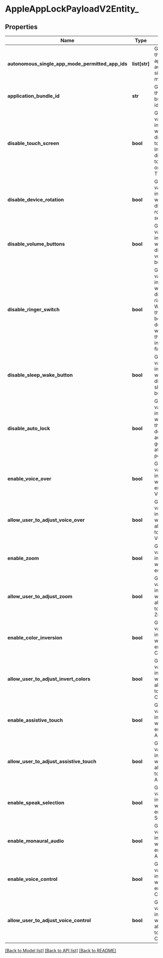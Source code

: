 # AppleAppLockPayloadV2Entity_

## Properties
Name | Type | Description | Notes
------------ | ------------- | ------------- | -------------
**autonomous_single_app_mode_permitted_app_ids** | **list[str]** | Gets or sets the permitted apps for autonomous single app mode. | [optional] 
**application_bundle_id** | **str** | Gets or sets the app&#39;s bundle identifier. | [optional] 
**disable_touch_screen** | **bool** | Gets or sets a value indicating whether if true, disables the touch screen. In tvOS, it disables the touch surface on the Apple TV Remote. | [optional] 
**disable_device_rotation** | **bool** | Gets or sets a value indicating whether if true, disables device rotation sensing. | [optional] 
**disable_volume_buttons** | **bool** | Gets or sets a value indicating whether if true, disables the volume buttons. | [optional] 
**disable_ringer_switch** | **bool** | Gets or sets a value indicating whether if true, disables the ringer switch. When disabled, the ringer behavior depends on what position the switch was in when it was first disabled. | [optional] 
**disable_sleep_wake_button** | **bool** | Gets or sets a value indicating whether if true, disables the sleep/wake button. | [optional] 
**disable_auto_lock** | **bool** | Gets or sets a value indicating whether if true, the device doesn&#39;t automatically go to sleep after an idle period. | [optional] 
**enable_voice_over** | **bool** | Gets or sets a value indicating whether if true, enables VoiceOver. | [optional] 
**allow_user_to_adjust_voice_over** | **bool** | Gets or sets a value indicating whether if true, allows the user to toggle VoiceOver. | [optional] 
**enable_zoom** | **bool** | Gets or sets a value indicating whether if true, enables Zoom. | [optional] 
**allow_user_to_adjust_zoom** | **bool** | Gets or sets a value indicating whether if true, allows the user to toggle Zoom. | [optional] 
**enable_color_inversion** | **bool** | Gets or sets a value indicating whether if true, enables Invert Colors. | [optional] 
**allow_user_to_adjust_invert_colors** | **bool** | Gets or sets a value indicating whether if true, allows the user to toggle Invert Colors. | [optional] 
**enable_assistive_touch** | **bool** | Gets or sets a value indicating whether if true, enables AssistiveTouch. | [optional] 
**allow_user_to_adjust_assistive_touch** | **bool** | Gets or sets a value indicating whether if true, allows the user to toggle AssistiveTouch. | [optional] 
**enable_speak_selection** | **bool** | Gets or sets a value indicating whether if true, enables Speak Selection. | [optional] 
**enable_monaural_audio** | **bool** | Gets or sets a value indicating whether if true, enables Mono Audio. | [optional] 
**enable_voice_control** | **bool** | Gets or sets a value indicating whether if true, enables Voice Control. | [optional] 
**allow_user_to_adjust_voice_control** | **bool** | Gets or sets a value indicating whether if true, allows the user to toggle Voice Control. | [optional] 

[[Back to Model list]](../README.md#documentation-for-models) [[Back to API list]](../README.md#documentation-for-api-endpoints) [[Back to README]](../README.md)


